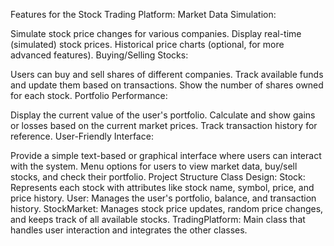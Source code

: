 Features for the Stock Trading Platform:
Market Data Simulation:

Simulate stock price changes for various companies.
Display real-time (simulated) stock prices.
Historical price charts (optional, for more advanced features).
Buying/Selling Stocks:

Users can buy and sell shares of different companies.
Track available funds and update them based on transactions.
Show the number of shares owned for each stock.
Portfolio Performance:

Display the current value of the user's portfolio.
Calculate and show gains or losses based on the current market prices.
Track transaction history for reference.
User-Friendly Interface:

Provide a simple text-based or graphical interface where users can interact with the system.
Menu options for users to view market data, buy/sell stocks, and check their portfolio.
Project Structure
Class Design:
Stock: Represents each stock with attributes like stock name, symbol, price, and price history.
User: Manages the user's portfolio, balance, and transaction history.
StockMarket: Manages stock price updates, random price changes, and keeps track of all available stocks.
TradingPlatform: Main class that handles user interaction and integrates the other classes.
